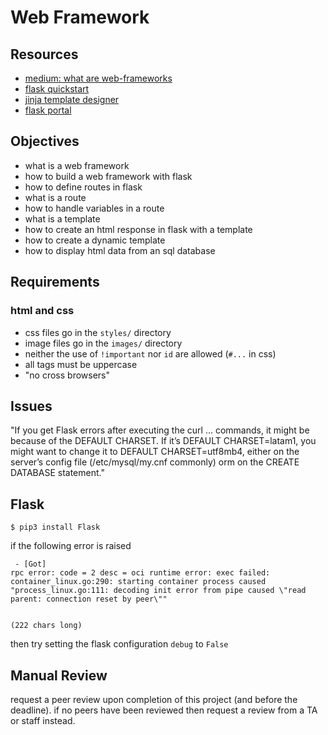 # Web Framework

## Resources

- [medium: what are web-frameworks](https://intelegain-technologies.medium.com/what-are-web-frameworks-and-why-you-need-them-c4e8806bd0fb)
- [flask quickstart](https://flask.palletsprojects.com/en/stable/quickstart/)
- [jinja template designer](https://jinja.palletsprojects.com/en/stable/templates/)
- [flask portal](https://palletsprojects.com/projects/flask/)

## Objectives

- what is a web framework
- how to build a web framework with flask
- how to define routes in flask
- what is a route
- how to handle variables in a route
- what is a template
- how to create an html response in flask with a template
- how to create a dynamic template
- how to display html data from an sql database

## Requirements

### html and css

- css files go in the `styles/` directory
- image files go in the `images/` directory
- neither the use of `!important` nor `id` are allowed (`#...` in css)
- all tags must be uppercase
- "no cross browsers"

## Issues

"If you get Flask errors after executing the curl ... commands, it might be because of the DEFAULT CHARSET. If it’s DEFAULT CHARSET=latam1, you might want to change it to DEFAULT CHARSET=utf8mb4, either on the server’s config file (/etc/mysql/my.cnf commonly) orm on the CREATE DATABASE statement."

## Flask

`$ pip3 install Flask`

if the following error is raised
```
 - [Got]
rpc error: code = 2 desc = oci runtime error: exec failed: container_linux.go:290: starting container process caused "process_linux.go:111: decoding init error from pipe caused \"read parent: connection reset by peer\""


(222 chars long)
```
then try setting the flask configuration `debug` to `False`

## Manual Review

request a peer review upon completion of this project (and before the deadline).
if no peers have been reviewed then request a review from a TA or staff instead.
